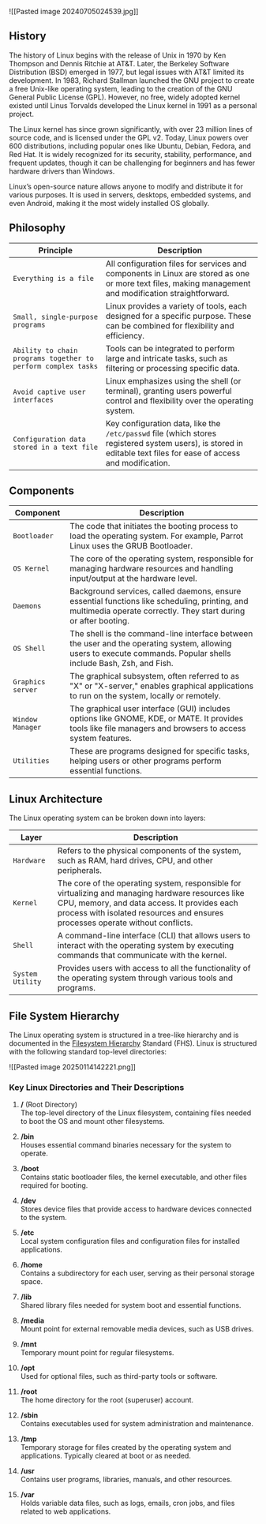![[Pasted image 20240705024539.jpg]]

## History 
The history of Linux begins with the release of Unix in 1970 by Ken Thompson and Dennis Ritchie at AT&T. Later, the Berkeley Software Distribution (BSD) emerged in 1977, but legal issues with AT&T limited its development. In 1983, Richard Stallman launched the GNU project to create a free Unix-like operating system, leading to the creation of the GNU General Public License (GPL). However, no free, widely adopted kernel existed until Linus Torvalds developed the Linux kernel in 1991 as a personal project.

The Linux kernel has since grown significantly, with over 23 million lines of source code, and is licensed under the GPL v2. Today, Linux powers over 600 distributions, including popular ones like Ubuntu, Debian, Fedora, and Red Hat. It is widely recognized for its security, stability, performance, and frequent updates, though it can be challenging for beginners and has fewer hardware drivers than Windows.

Linux’s open-source nature allows anyone to modify and distribute it for various purposes. It is used in servers, desktops, embedded systems, and even Android, making it the most widely installed OS globally. 

## Philosophy
| **Principle**                                                 | **Description**                                                                                                                                                   |
| ------------------------------------------------------------- | ----------------------------------------------------------------------------------------------------------------------------------------------------------------- |
| `Everything is a file`                                        | All configuration files for services and components in Linux are stored as one or more text files, making management and modification straightforward.            |
| `Small, single-purpose programs`                              | Linux provides a variety of tools, each designed for a specific purpose. These can be combined for flexibility and efficiency.                                    |
| `Ability to chain programs together to perform complex tasks` | Tools can be integrated to perform large and intricate tasks, such as filtering or processing specific data.                                                      |
| `Avoid captive user interfaces`                               | Linux emphasizes using the shell (or terminal), granting users powerful control and flexibility over the operating system.                                        |
| `Configuration data stored in a text file`                    | Key configuration data, like the `/etc/passwd` file (which stores registered system users), is stored in editable text files for ease of access and modification. |

## Components
| **Component**     | **Description**                                                                                                                                                    |
| ----------------- | ------------------------------------------------------------------------------------------------------------------------------------------------------------------ |
| `Bootloader`      | The code that initiates the booting process to load the operating system. For example, Parrot Linux uses the GRUB Bootloader.                                      |
| `OS Kernel`       | The core of the operating system, responsible for managing hardware resources and handling input/output at the hardware level.                                     |
| `Daemons`         | Background services, called daemons, ensure essential functions like scheduling, printing, and multimedia operate correctly. They start during or after booting.   |
| `OS Shell`        | The shell is the command-line interface between the user and the operating system, allowing users to execute commands. Popular shells include Bash, Zsh, and Fish. |
| `Graphics server` | The graphical subsystem, often referred to as "X" or "X-server," enables graphical applications to run on the system, locally or remotely.                         |
| `Window Manager`  | The graphical user interface (GUI) includes options like GNOME, KDE, or MATE. It provides tools like file managers and browsers to access system features.         |
| `Utilities`       | These are programs designed for specific tasks, helping users or other programs perform essential functions.                                                       |

## Linux Architecture

The Linux operating system can be broken down into layers:

| **Layer**        | **Description**                                                                                                                                                                                                                     |
| ---------------- | ----------------------------------------------------------------------------------------------------------------------------------------------------------------------------------------------------------------------------------- |
| `Hardware`       | Refers to the physical components of the system, such as RAM, hard drives, CPU, and other peripherals.                                                                                                                              |
| `Kernel`         | The core of the operating system, responsible for virtualizing and managing hardware resources like CPU, memory, and data access. It provides each process with isolated resources and ensures processes operate without conflicts. |
| `Shell`          | A command-line interface (CLI) that allows users to interact with the operating system by executing commands that communicate with the kernel.                                                                                      |
| `System Utility` | Provides users with access to all the functionality of the operating system through various tools and programs.                                                                                                                     |
## File System Hierarchy

The Linux operating system is structured in a tree-like hierarchy and is documented in the [Filesystem Hierarchy](http://www.pathname.com/fhs/) Standard (FHS). Linux is structured with the following standard top-level directories:

![[Pasted image 20250114142221.png]]

### Key Linux Directories and Their Descriptions

1. **/** (Root Directory)  
    The top-level directory of the Linux filesystem, containing files needed to boot the OS and mount other filesystems.
    
2. **/bin**  
    Houses essential command binaries necessary for the system to operate.
    
3. **/boot**  
    Contains static bootloader files, the kernel executable, and other files required for booting.
    
4. **/dev**  
    Stores device files that provide access to hardware devices connected to the system.
    
5. **/etc**  
    Local system configuration files and configuration files for installed applications.
    
6. **/home**  
    Contains a subdirectory for each user, serving as their personal storage space.
    
7. **/lib**  
    Shared library files needed for system boot and essential functions.
    
8. **/media**  
    Mount point for external removable media devices, such as USB drives.
    
9. **/mnt**  
    Temporary mount point for regular filesystems.
    
10. **/opt**  
    Used for optional files, such as third-party tools or software.
    
11. **/root**  
    The home directory for the root (superuser) account.
    
12. **/sbin**  
    Contains executables used for system administration and maintenance.
    
13. **/tmp**  
    Temporary storage for files created by the operating system and applications. Typically cleared at boot or as needed.
    
14. **/usr**  
    Contains user programs, libraries, manuals, and other resources.
    
15. **/var**  
    Holds variable data files, such as logs, emails, cron jobs, and files related to web applications.